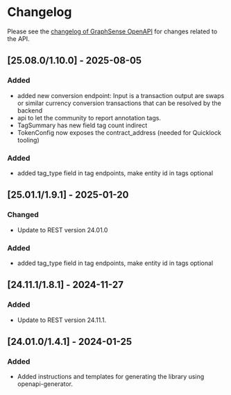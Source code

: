 # Changelog

Please see the [changelog of GraphSense OpenAPI](https://github.com/graphsense/graphsense-openapi/blob/master/CHANGELOG.md) for changes related to the API.


## [25.08.0/1.10.0] - 2025-08-05

### Added
- added new conversion endpoint: Input is a transaction output are swaps or similar currency conversion transactions that can be resolved by the backend
- api to let the community to report annotation tags.
- TagSummary has new field tag count indirect
- TokenConfig now exposes the contract_address (needed for Quicklock tooling)

### Added
- added tag_type field in tag endpoints, make entity id in tags optional

## [25.01.1/1.9.1] - 2025-01-20

### Changed
- Update to REST version 24.01.0
### Added
- added tag_type field in tag endpoints, make entity id in tags optional

## [24.11.1/1.8.1] - 2024-11-27

### Added
- Update to REST version 24.11.1.

## [24.01.0/1.4.1] - 2024-01-25

### Added
- Added instructions and templates for generating the library using openapi-generator.
